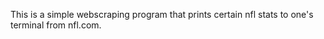 This is a simple webscraping program that prints certain nfl stats to one's terminal from nfl.com. 

